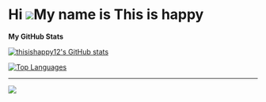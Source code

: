 
Hi ![](https://user-images.githubusercontent.com/18350557/176309783-0785949b-9127-417c-8b55-ab5a4333674e.gif)My name is This is happy
=====================================================================================================================================

<b>My GitHub Stats</b>

<a href="http://www.github.com/thisishappy12"><img src="https://github-readme-stats.vercel.app/api?username=thisishappy12&show_icons=true&hide=&count_private=true&title_color=3382ed&text_color=ffffff&icon_color=6366f1&bg_color=171717&hide_border=true&show_icons=true" alt="thisishappy12's GitHub stats" /></a>

<a href="https://github.com/thisishappy12" align="left"><img src="https://github-readme-stats.vercel.app/api/top-langs/?username=thisishappy12&langs_count=10&title_color=3382ed&text_color=ffffff&icon_color=6366f1&bg_color=171717&hide_border=true&locale=en&custom_title=Top%20%Languages" alt="Top Languages" /></a>

---
[![](https://visitcount.itsvg.in/api?id=thisishappy12&icon=4&color=1)](https://visitcount.itsvg.in)

<!-- Proudly created with GPRM ( https://gprm.itsvg.in ) -->

